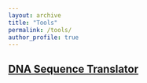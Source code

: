 ```yaml
---
layout: archive
title: "Tools"
permalink: /tools/
author_profile: true
---
```



## [DNA Sequence Translator](../tools/DNA_Sequence_Translator.html)
